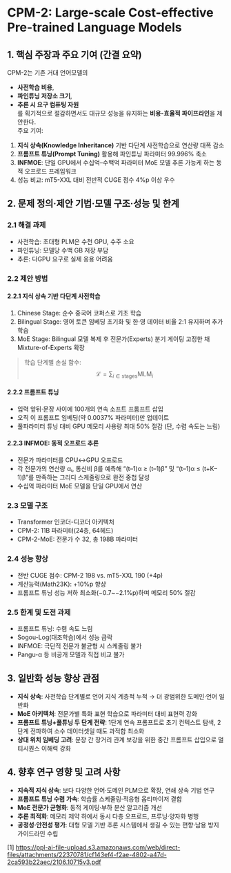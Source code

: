 # CPM-2: Large-scale Cost-effective Pre-trained Language Models

## 1. 핵심 주장과 주요 기여 (간결 요약)
CPM-2는 기존 거대 언어모델의  
- **사전학습 비용**,  
- **파인튜닝 저장소 크기**,  
- **추론 시 요구 컴퓨팅 자원**  
를 획기적으로 절감하면서도 대규모 성능을 유지하는 **비용-효율적 파이프라인**을 제안한다.  
주요 기여:
1. **지식 상속(Knowledge Inheritance)** 기반 다단계 사전학습으로 연산량 대폭 감소  
2. **프롬프트 튜닝(Prompt Tuning)** 활용해 파인튜닝 파라미터 99.996% 축소  
3. **INFMOE**: 단일 GPU에서 수십억–수백억 파라미터 MoE 모델 추론 가능케 하는 동적 오프로드 프레임워크  
4. 성능 비교: mT5-XXL 대비 전반적 CUGE 점수 4%p 이상 우수  

## 2. 문제 정의·제안 기법·모델 구조·성능 및 한계

### 2.1 해결 과제
- 사전학습: 초대형 PLM은 수천 GPU, 수주 소요  
- 파인튜닝: 모델당 수백 GB 저장 부담  
- 추론: 다GPU 요구로 실제 응용 어려움  

### 2.2 제안 방법
#### 2.2.1 지식 상속 기반 다단계 사전학습  
1) Chinese Stage: 순수 중국어 코퍼스로 기초 학습  
2) Bilingual Stage: 영어 토큰 임베딩 초기화 및 한·영 데이터 비율 2:1 유지하며 추가 학습  
3) MoE Stage: Bilingual 모델 복제 후 전문가(Experts) 분기 게이팅 고정한 채 Mixture-of-Experts 확장  
> 학습 단계별 손실 함수:  
> $$\mathcal{L} = \sum_{i\in\text{stages}} \mathrm{MLM}_{i} $$  

#### 2.2.2 프롬프트 튜닝  
- 입력 앞뒤·문장 사이에 100개의 연속 소프트 프롬프트 삽입  
- 오직 이 프롬프트 임베딩(약 0.0037% 파라미터)만 업데이트  
- 풀파라미터 튜닝 대비 GPU 메모리 사용량 최대 50% 절감 (단, 수렴 속도는 느림)

#### 2.2.3 INFMOE: 동적 오프로드 추론  
- 전문가 파라미터를 CPU↔GPU 오프로드  
- 각 전문가의 연산량 αᵢ, 통신비 β를 예측해 “(t–1)α ≥ (t–1)β” 및 “(t–1)α ≤ (t+K–1)β”를 만족하는 그리디 스케줄링으로 완전 중첩 달성  
- 수십억 파라미터 MoE 모델을 단일 GPU에서 연산  

### 2.3 모델 구조
- Transformer 인코더-디코더 아키텍처  
- CPM-2: 11B 파라미터(24층, 64헤드)  
- CPM-2-MoE: 전문가 수 32, 총 198B 파라미터  

### 2.4 성능 향상
- 전반 CUGE 점수: CPM-2 198 vs. mT5-XXL 190 (+4p)  
- 계산능력(Math23K): +10%p 향상  
- 프롬프트 튜닝 성능 저하 최소화(−0.7~−2.1%p)하며 메모리 50% 절감  

### 2.5 한계 및 도전 과제
- 프롬프트 튜닝: 수렴 속도 느림  
- Sogou-Log(대조학습)에서 성능 급락  
- INFMOE: 극단적 전문가 불균형 시 스케줄링 불가  
- Pangu-α 등 비공개 모델과 직접 비교 불가  

## 3. 일반화 성능 향상 관점
- **지식 상속**: 사전학습 단계별로 언어 지식 계층적 누적 → 더 광범위한 도메인·언어 일반화  
- **MoE 아키텍처**: 전문가별 특화 표현 학습으로 파라미터 대비 표현력 강화  
- **프롬프트 튜닝+풀튜닝 두 단계 전략**: 1단계 연속 프롬프트로 초기 컨텍스트 탐색, 2단계 전파하여 소수 데이터셋일 때도 과적합 최소화  
- **상대 위치 임베딩 고려**: 문장 간 장거리 관계 보강을 위한 중간 프롬프트 삽입으로 멀티시퀀스 이해력 강화  

## 4. 향후 연구 영향 및 고려 사항
- **지속적 지식 상속**: 보다 다양한 언어·도메인 PLM으로 확장, 연쇄 상속 기법 연구  
- **프롬프트 튜닝 수렴 가속**: 학습률 스케줄링·적응형 옵티마이저 결합  
- **MoE 전문가 균형화**: 동적 게이팅·부하 분산 알고리즘 개선  
- **추론 최적화**: 메모리 제약 하에서 동시 다층 오프로드, 프루닝·양자화 병행  
- **공정성·안전성 평가**: 대형 모델 기반 추론 시스템에서 생길 수 있는 편향·남용 방지 가이드라인 수립  


[1] https://ppl-ai-file-upload.s3.amazonaws.com/web/direct-files/attachments/22370781/cf143ef4-f2ae-4802-a47d-2ca593b22aec/2106.10715v3.pdf
